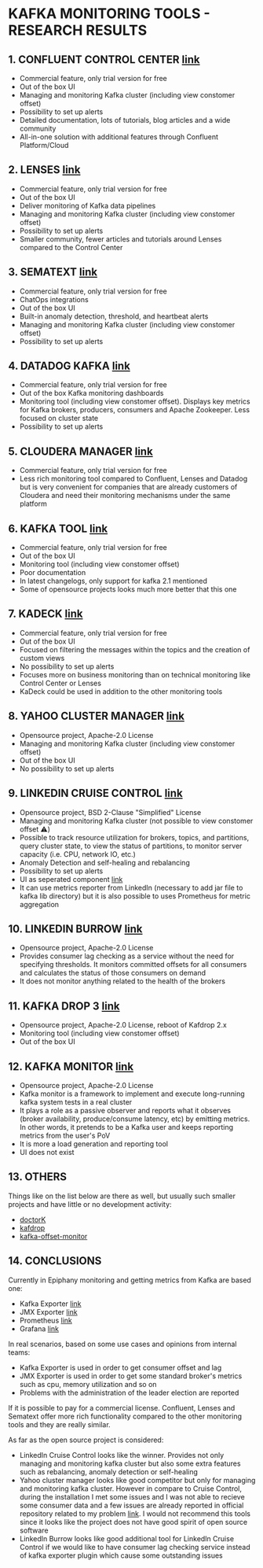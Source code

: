 # KAFKA MONITORING TOOLS - RESEARCH RESULTS

## 1. CONFLUENT CONTROL CENTER [link](https://docs.confluent.io/)

- Commercial feature, only trial version for free
- Out of the box UI
- Managing and monitoring Kafka cluster (including view constomer offset)
- Possibility to set up alerts
- Detailed documentation, lots of tutorials, blog articles and a wide community
- All-in-one solution with additional features through Confluent Platform/Cloud

## 2. LENSES [link](https://github.com/kubicorn/kubicorn)

- Commercial feature, only trial version for free
- Out of the box UI
- Deliver monitoring of Kafka data pipelines
- Managing and monitoring Kafka cluster (including view constomer offset)
- Possibility to set up alerts
- Smaller community, fewer articles and tutorials around Lenses compared to the Control Center

## 3. SEMATEXT  [link](https://sematext.com/)

- Commercial feature, only trial version for free
- ChatOps integrations
- Out of the box UI
- Built-in anomaly detection, threshold, and heartbeat alerts
- Managing and monitoring Kafka cluster (including view constomer offset)
- Possibility to set up alerts

## 4. DATADOG KAFKA [link](https://www.datadoghq.com)

- Commercial feature, only trial version for free
- Out of the box Kafka monitoring dashboards
- Monitoring tool (including view constomer offset). Displays key metrics for Kafka brokers, producers, consumers and Apache Zookeeper. Less focused on cluster state
- Possibility to set up alerts

## 5. CLOUDERA MANAGER  [link](https://www.cloudera.com/)

- Commercial feature, only trial version for free
- Less rich monitoring tool compared to Confluent, Lenses and Datadog but is very convenient for companies that are already customers of Cloudera and need their monitoring mechanisms under the same platform

## 6. KAFKA TOOL  [link](https://www.kafkatool.com/)

- Commercial feature, only trial version for free
- Out of the box UI
- Monitoring tool (including view constomer offset)
- Poor documentation
- In latest changelogs, only support for kafka 2.1 mentioned
- Some of opensource projects looks much more better that this one

## 7. KADECK  [link](https://www.xeotek.com/)

- Commercial feature, only trial version for free
- Out of the box UI
- Focused on filtering the messages within the topics and the creation of custom views
- No possibility to set up alerts
- Focuses more on business monitoring than on technical monitoring like Control Center or Lenses
- KaDeck could be used in addition to the other monitoring tools

## 8. YAHOO CLUSTER MANAGER [link](https://github.com/yahoo/CMAK)

- Opensource project, Apache-2.0 License
- Managing and monitoring Kafka cluster (including view constomer offset)
- Out of the box UI
- No possibility to set up alerts

## 9. LINKEDIN CRUISE CONTROL [link](https://github.com/linkedin/cruise-control)

- Opensource project, BSD 2-Clause "Simplified" License
- Managing and monitoring Kafka cluster (not possible to view constomer offset :warning:)
- Possible to track resource utilization for brokers, topics, and partitions, query cluster state, to view the status of partitions, to monitor server capacity (i.e. CPU, network IO, etc.)
- Anomaly Detection and self-healing and rebalancing
- Possibility to set up alerts
- UI as seperated component [link](https://github.com/linkedin/cruise-control-ui)
- It can use metrics reporter from LinkedIn (necessary to add jar file to kafka lib directory) but it is also possible to uses Prometheus for metric aggregation

## 10. LINKEDIN BURROW [link](https://github.com/linkedin/Burrow)

- Opensource project, Apache-2.0 License
- Provides consumer lag checking as a service without the need for specifying thresholds. It monitors committed offsets for all consumers and calculates the status of those consumers on demand
- It does not monitor anything related to the health of the brokers

## 11. KAFKA DROP 3 [link](https://github.com/obsidiandynamics/kafdrop)

- Opensource project, Apache-2.0 License, reboot of Kafdrop 2.x
- Monitoring tool (including view constomer offset)
- Out of the box UI

## 12. KAFKA MONITOR [link](https://github.com/linkedin/kafka-monitor)

- Opensource project, Apache-2.0 License
- Kafka monitor is a framework to implement and execute long-running kafka system tests in a real cluster
- It plays a role as a passive observer and reports what it observes (broker availability, produce/consume latency, etc) by emitting metrics. In other words, it pretends to be a Kafka user and keeps reporting metrics from the user's PoV
- It is more a load generation and reporting tool
- UI does not exist

## 13. OTHERS

Things like on the list below are there as well, but usually such smaller projects and have little or no development activity:

- [doctorK](https://github.com/pinterest/DoctorK)
- [kafdrop](https://github.com/obsidiandynamics/kafdrop)
- [kafka-offset-monitor](https://github.com/Morningstar/kafka-offset-monitor)

## 14. CONCLUSIONS

Currently in Epiphany monitoring and getting metrics from Kafka are based one:
- Kafka Exporter [link](https://github.com/danielqsj/kafka_exporter)
- JMX Exporter [link](https://github.com/prometheus/jmx_exporter)
- Prometheus [link](https://prometheus.io/)
- Grafana [link](https://grafana.com/)

In real scenarios, based on some use cases and opinions from internal teams:
- Kafka Exporter is used in order to get consumer offset and lag
- JMX Exporter is used in order to get some standard broker's metrics such as cpu, memory utilization and so on
- Problems with the administration of the leader election are reported

If it is possible to pay for a commercial license. Confluent, Lenses and Sematext offer more rich functionality compared to the other monitoring tools and they are really similar.

As far as the open source project is considered:
- LinkedIn Cruise Control looks like the winner. Provides not only managing and monitoring kafka cluster but also some extra features such as rebalancing, anomaly detection or self-healing
- Yahoo cluster manager looks like good competitor but only for managing and monitoring kafka cluster. However in compare to Cruise Control, during the installation I met some issues and I was not able to recieve some consumer data and a few issues are already reported in official repository related to my problem [link](https://github.com/yahoo/CMAK/issues/641). I would not recommend this tools since it looks like the project does not have good spirit of open source software
- LinkedIn Burrow looks like good additional tool for LinkedIn Cruise Control if we would like to have consumer lag checking service instead of kafka exporter plugin which cause some outstanding issues
